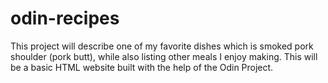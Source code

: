 # odin-recipes

This project will describe one of my favorite dishes which is smoked 
pork shoulder (pork butt), while also listing other meals I enjoy making. This will be a basic HTML website built with the help of the Odin Project. 
